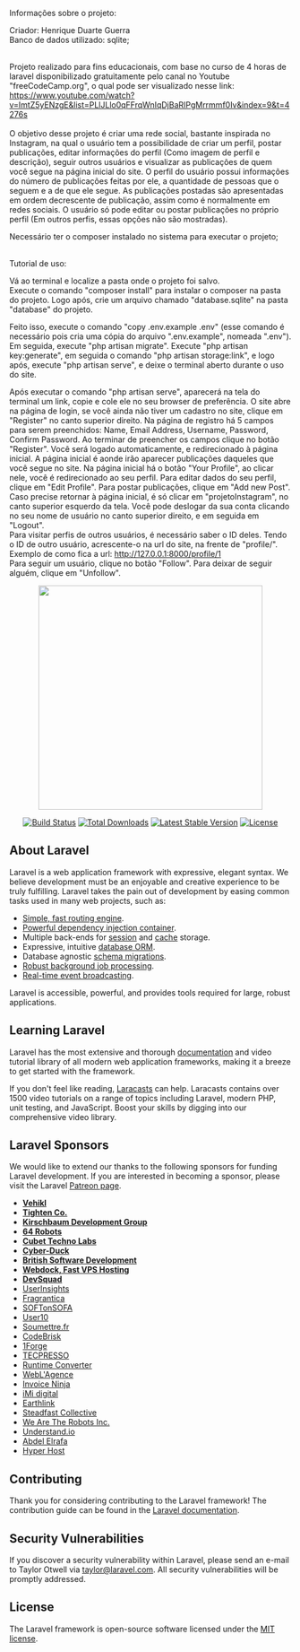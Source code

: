Informações sobre o projeto:<br>

Criador: Henrique Duarte Guerra<br>
Banco de dados utilizado: sqlite;<br><br>

Projeto realizado para fins educacionais, com base no curso de 4 horas de laravel disponibilizado gratuitamente pelo canal no Youtube "freeCodeCamp.org", o qual pode ser visualizado nesse link: https://www.youtube.com/watch?v=ImtZ5yENzgE&list=PLlJLlo0qFFrqWnIqDjBaRIPgMrrmmf0Iv&index=9&t=4276s<br><br>
O objetivo desse projeto é criar uma rede social, bastante inspirada no Instagram, na qual o usuário tem a possibilidade de criar um perfil, postar publicações, editar informações do perfil (Como imagem de perfil e descrição), seguir outros usuários e visualizar as publicações de quem você segue na página inicial do site. O perfil do usuário possui informações do número de publicações feitas por ele, a quantidade de pessoas que o seguem e a de que ele segue. As publicações postadas são apresentadas em ordem decrescente de publicação, assim como é normalmente em redes sociais. O usuário só pode editar ou postar publicações no próprio perfil (Em outros perfis, essas opções não são mostradas).

Necessário ter o composer instalado no sistema para executar o projeto;<br><br>

Tutorial de uso:<br>

Vá ao terminal e localize a pasta onde o projeto foi salvo.<br>
Execute o comando "composer install" para instalar o composer na pasta do projeto. Logo após, crie um arquivo chamado "database.sqlite" na pasta "database" do projeto.<br>

Feito isso, execute o comando "copy .env.example .env" (esse comando é necessário pois cria uma cópia do arquivo ".env.example", nomeada ".env"). Em seguida, execute "php artisan migrate". Execute "php artisan key:generate", em seguida o comando "php artisan storage:link", e logo após, execute "php artisan serve", e deixe o terminal aberto durante o uso do site.<br>

Após executar o comando "php artisan serve", aparecerá na tela do terminal um link, copie e cole ele no seu browser de preferência. O site abre na página de login, se você ainda não tiver um cadastro no site, clique em "Register" no canto superior direito. Na página de registro há 5 campos para serem preenchidos: Name, Email Address, Username, Password, Confirm Password. Ao terminar de preencher os campos clique no botão "Register". Você será logado automaticamente, e redirecionado à página inicial. A página inicial é aonde irão aparecer publicações daqueles que você segue no site. Na página inicial há o botão "Your Profile", ao clicar nele, você é redirecionado ao seu perfil. Para editar dados do seu perfil, clique em "Edit Profile". Para postar publicações, clique em "Add new Post". Caso precise retornar à página inicial, é só clicar em "projetoInstagram", no canto superior esquerdo da tela. Você pode deslogar da sua conta clicando no seu nome de usuário no canto superior direito, e em seguida em "Logout".<br> 
Para visitar perfis de outros usuários, é necessário saber o ID deles. Tendo o ID de outro usuário, acrescente-o na url do site, na frente de "profile/". Exemplo de como fica a url: http://127.0.0.1:8000/profile/1 <br>
Para seguir um usuário, clique no botão "Follow". Para deixar de seguir alguém, clique em "Unfollow".





<p align="center"><img src="https://res.cloudinary.com/dtfbvvkyp/image/upload/v1566331377/laravel-logolockup-cmyk-red.svg" width="400"></p>

<p align="center">
<a href="https://travis-ci.org/laravel/framework"><img src="https://travis-ci.org/laravel/framework.svg" alt="Build Status"></a>
<a href="https://packagist.org/packages/laravel/framework"><img src="https://poser.pugx.org/laravel/framework/d/total.svg" alt="Total Downloads"></a>
<a href="https://packagist.org/packages/laravel/framework"><img src="https://poser.pugx.org/laravel/framework/v/stable.svg" alt="Latest Stable Version"></a>
<a href="https://packagist.org/packages/laravel/framework"><img src="https://poser.pugx.org/laravel/framework/license.svg" alt="License"></a>
</p>

## About Laravel

Laravel is a web application framework with expressive, elegant syntax. We believe development must be an enjoyable and creative experience to be truly fulfilling. Laravel takes the pain out of development by easing common tasks used in many web projects, such as:

- [Simple, fast routing engine](https://laravel.com/docs/routing).
- [Powerful dependency injection container](https://laravel.com/docs/container).
- Multiple back-ends for [session](https://laravel.com/docs/session) and [cache](https://laravel.com/docs/cache) storage.
- Expressive, intuitive [database ORM](https://laravel.com/docs/eloquent).
- Database agnostic [schema migrations](https://laravel.com/docs/migrations).
- [Robust background job processing](https://laravel.com/docs/queues).
- [Real-time event broadcasting](https://laravel.com/docs/broadcasting).

Laravel is accessible, powerful, and provides tools required for large, robust applications.

## Learning Laravel

Laravel has the most extensive and thorough [documentation](https://laravel.com/docs) and video tutorial library of all modern web application frameworks, making it a breeze to get started with the framework.

If you don't feel like reading, [Laracasts](https://laracasts.com) can help. Laracasts contains over 1500 video tutorials on a range of topics including Laravel, modern PHP, unit testing, and JavaScript. Boost your skills by digging into our comprehensive video library.

## Laravel Sponsors

We would like to extend our thanks to the following sponsors for funding Laravel development. If you are interested in becoming a sponsor, please visit the Laravel [Patreon page](https://patreon.com/taylorotwell).

- **[Vehikl](https://vehikl.com/)**
- **[Tighten Co.](https://tighten.co)**
- **[Kirschbaum Development Group](https://kirschbaumdevelopment.com)**
- **[64 Robots](https://64robots.com)**
- **[Cubet Techno Labs](https://cubettech.com)**
- **[Cyber-Duck](https://cyber-duck.co.uk)**
- **[British Software Development](https://www.britishsoftware.co)**
- **[Webdock, Fast VPS Hosting](https://www.webdock.io/en)**
- **[DevSquad](https://devsquad.com)**
- [UserInsights](https://userinsights.com)
- [Fragrantica](https://www.fragrantica.com)
- [SOFTonSOFA](https://softonsofa.com/)
- [User10](https://user10.com)
- [Soumettre.fr](https://soumettre.fr/)
- [CodeBrisk](https://codebrisk.com)
- [1Forge](https://1forge.com)
- [TECPRESSO](https://tecpresso.co.jp/)
- [Runtime Converter](http://runtimeconverter.com/)
- [WebL'Agence](https://weblagence.com/)
- [Invoice Ninja](https://www.invoiceninja.com)
- [iMi digital](https://www.imi-digital.de/)
- [Earthlink](https://www.earthlink.ro/)
- [Steadfast Collective](https://steadfastcollective.com/)
- [We Are The Robots Inc.](https://watr.mx/)
- [Understand.io](https://www.understand.io/)
- [Abdel Elrafa](https://abdelelrafa.com)
- [Hyper Host](https://hyper.host)

## Contributing

Thank you for considering contributing to the Laravel framework! The contribution guide can be found in the [Laravel documentation](https://laravel.com/docs/contributions).

## Security Vulnerabilities

If you discover a security vulnerability within Laravel, please send an e-mail to Taylor Otwell via [taylor@laravel.com](mailto:taylor@laravel.com). All security vulnerabilities will be promptly addressed.

## License

The Laravel framework is open-source software licensed under the [MIT license](https://opensource.org/licenses/MIT).
